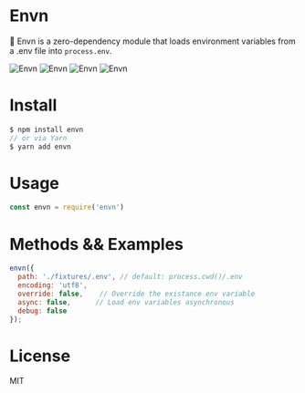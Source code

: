 # Envn
💨 Envn is a zero-dependency module that loads environment variables from a .env file into `process.env`.

![Envn](https://badgen.net/bundlephobia/dependency-count/envn) ![Envn](https://badgen.net/npm/v/envn)
![Envn](https://badgen.net/bundlephobia/min/envn) ![Envn](https://badgen.net/bundlephobia/minzip/envn)

# Install
```js
$ npm install envn
// or via Yarn
$ yarn add envn
```

# Usage
```js
const envn = require('envn')
```

# Methods && Examples
```js
envn({
  path: './fixtures/.env', // default: process.cwd()/.env
  encoding: 'utf8',  
  override: false,    // Override the existance env variable
  async: false,      // Load env variables asynchronous
  debug: false
});
```

# License
MIT
